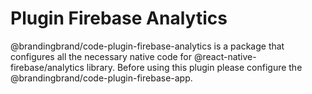 # Plugin Firebase Analytics

@brandingbrand/code-plugin-firebase-analytics is a package that configures all the necessary native code for @react-native-firebase/analytics library. Before using this plugin please configure the @brandingbrand/code-plugin-firebase-app.
